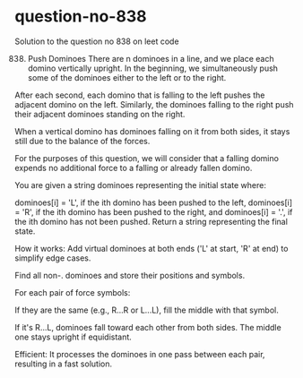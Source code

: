 # question-no-838
Solution to the question no 838 on leet code 

838. Push Dominoes
There are n dominoes in a line, and we place each domino vertically upright. In the beginning, we simultaneously push some of the dominoes either to the left or to the right.

After each second, each domino that is falling to the left pushes the adjacent domino on the left. Similarly, the dominoes falling to the right push their adjacent dominoes standing on the right.

When a vertical domino has dominoes falling on it from both sides, it stays still due to the balance of the forces.

For the purposes of this question, we will consider that a falling domino expends no additional force to a falling or already fallen domino.

You are given a string dominoes representing the initial state where:

dominoes[i] = 'L', if the ith domino has been pushed to the left,
dominoes[i] = 'R', if the ith domino has been pushed to the right, and
dominoes[i] = '.', if the ith domino has not been pushed.
Return a string representing the final state.

How it works:
Add virtual dominoes at both ends ('L' at start, 'R' at end) to simplify edge cases.

Find all non-. dominoes and store their positions and symbols.

For each pair of force symbols:

If they are the same (e.g., R...R or L...L), fill the middle with that symbol.

If it's R...L, dominoes fall toward each other from both sides. The middle one stays upright if equidistant.

Efficient:
It processes the dominoes in one pass between each pair, resulting in a fast solution.
